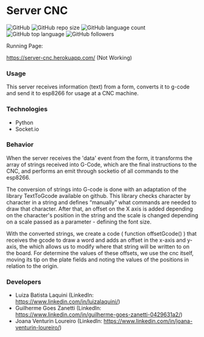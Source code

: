 # Server CNC
![GitHub](https://img.shields.io/github/license/luizalaquini/server-cnc)
![GitHub repo size](https://img.shields.io/github/repo-size/luizalaquini/server-cnc)
![GitHub language count](https://img.shields.io/github/languages/count/luizalaquini/server-cnc)
![GitHub top language](https://img.shields.io/github/languages/top/luizalaquini/server-cnc)
![GitHub followers](https://img.shields.io/github/followers/luizalaquini?label=follow&style=social)

Running Page:

https://server-cnc.herokuapp.com/ (Not Working)

### Usage
This server receives information (text) from a form, converts it to g-code and send it to esp8266 for usage at a CNC machine.

### Technologies
- Python
- Socket.io

### Behavior
When the server receives the 'data' event from the form, it transforms the array of strings received into G-Code, which are the final instructions to the CNC, and performs an emit through socketio of all commands to the esp8266.

The conversion of strings into G-code is done with an adaptation of the library TextToGcode available on github. This library checks character by character in a string and defines “manually” what commands are needed to draw that character. After that, an offset on the X axis is added depending on the character's position in the string and the scale is changed depending on a scale passed as a parameter - defining the font size.

With the converted strings, we create a code ( function offsetGcode() ) that receives the gcode to draw a word and adds an offset in the x-axis and y-axis, the which allows us to modify where that string will be written to on the board. For determine the values of these offsets, we use the cnc itself, moving its tip on the plate fields and noting the values of the positions in relation to the origin.

### Developers
- Luiza Batista Laquini (LinkedIn: https://www.linkedin.com/in/luizalaquini/)
- Guilherme Goes Zanetti (LinkedIn: https://www.linkedin.com/in/guilherme-goes-zanetti-0429631a2/)
- Joana Venturin Loureiro (LinkedIn: https://www.linkedin.com/in/joana-venturin-loureiro/)
